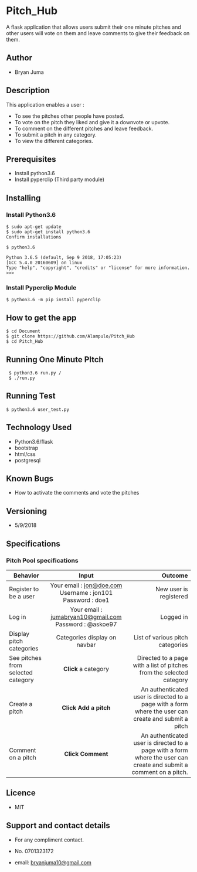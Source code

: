 # Pitch_Hub

A flask application that allows users submit their one minute pitches and other users will vote on them and leave comments to give their feedback on them.
## Author

* Bryan Juma
## Description

This application enables a user :
* To see the pitches other people have posted.
* To vote on the pitch they liked and give it a downvote or upvote.
* To comment on the different pitches and leave feedback.
* To submit a pitch in any category.
* To view the different categories.

## Prerequisites
 * Install python3.6
 * Install pyperclip (Third party module)

## Installing

### Install Python3.6

	$ sudo apt-get update
	$ sudo apt-get install python3.6
	Confirm installations

	$ python3.6

	Python 3.6.5 (default, Sep 9 2018, 17:05:23)
	[GCC 5.4.0 20160609] on linux
	Type "help", "copyright", "credits" or "license" for more information.
	>>>


 ### Install Pyperclip Module

	$ python3.6 -m pip install pyperclip

## How to get the app

	$ cd Document
	$ git clone https://github.com/Alampulo/Pitch_Hub
	$ cd Pitch_Hub
## Running One Minute PItch

 	 $ python3.6 run.py /
	 $ ./run.py

## Running Test

 	$ python3.6 user_test.py

## Technology Used

* Python3.6/flask
* bootstrap
* html/css
* postgresql

## Known Bugs

* How to activate the comments and vote the pitches

## Versioning

* 5/9/2018
## Specifications

### Pitch Pool specifications
| Behavior        | Input           | Outcome  |
| ------------- |:-------------:| -----:|
| Register to be a user | Your email : jon@doe.com <br> Username : jon101 <br> Password : doe1 | New user is registered |
| Log in | Your email : jumabryan10@gmail.com <br> Password : @askoe97 | Logged in |
| Display pitch categories | Categories display on navbar | List of various pitch categories |
| See pitches from selected category | **Click** a category | Directed to a page with a list of pitches from the selected category |
| Create a pitch | **Click Add a pitch** | An authenticated user is directed to a page with a form where the user can create and submit a pitch |
| Comment on a pitch | **Click Comment** | An authenticated user is directed to a page with a form where the user can create and submit a comment on a pitch. |



## Licence

* MIT

## Support and contact details

* For any compliment contact.

* No. 0701323172

* email: bryanjuma10@gmail.com
